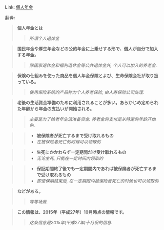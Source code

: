 Link: [個人年金](https://www.shiruporuto.jp/public/data/vocabulary/yogo/k/kojin_nenkin.html)

翻译:
> **個人年金とは**
>> *所谓个人退休金*

> **国民年金や厚生年金などの公的年金に上乗せする形で、個人が自分で加入する年金。**
>> *除国家退休金和福利退休金等公共退休金外, 个人可以加入的养老金.*

> **保険の仕組みを使った商品を個人年金保険とよび、生命保険会社が取り扱っている。**
>> *使用保险系统的产品称为个人养老保险, 由人寿保险公司处理.*

> **老後の生活資金準備のために利用されることが多い。あらかじめ定められた年齢から年金の支払いが開始される。**
>> *主要是为了给老年生活准备资金. 养老金的支付是从特定的年龄开始的.*

>> * **被保険者が死亡するまで受け取れるもの**
>> * *在被保险者死亡的时候可以领取的*

>> * **生死にかかわらず一定期間だけ受け取れるもの**
>> * *无论生死, 只能在一定时间内领取的*

>> * **保証期間終了後でも一定期間内であれば被保険者が死亡するまで受け取れるもの**
>> * *即使保期结束后, 在一定期限内被保险者死亡的时候也可以领取的*

> **などがある。**
>> *等等场景.*

> **この情報は、2015年（平成27年）10月時点の情報です。**
>> *这条信息是2015年(平成27年)十月份的信息.*